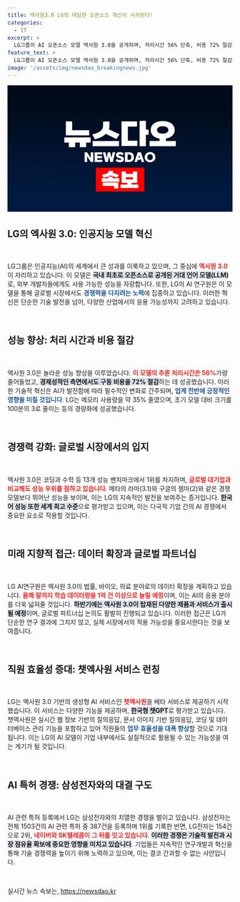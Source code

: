 ```yaml
---
title: 엑사원3.0 LG의 대담한 오픈소스 혁신이 시작된다!
categories:
  - IT
excerpt: >
  LG그룹이 AI 오픈소스 모델 엑사원 3.0을 공개하며, 처리시간 56% 단축, 비용 72% 절감에 성공했습니다. 한국형 GPT로 불리는 이 모델은 글로벌 경쟁력을 입증하며 하반기 새로운 제품들로 시장에 출격할 예정입니다.
feature_text: >
  LG그룹이 AI 오픈소스 모델 엑사원 3.0을 공개하며, 처리시간 56% 단축, 비용 72% 절감에 성공했습니다. 한국형 GPT로 불리는 이 모델은 글로벌 경쟁력을 입증하며 하반기 새로운 제품들로 시장에 출격할 예정입니다.
image: '/assets/img/newsdao_breakingnews.jpg'
---
```


<p><img src="/assets/img/newsdao_breakingnews.jpg" alt="flaretime 속보" /></p>

<h2 data-ke-size="size26">LG의 엑사원 3.0: 인공지능 모델 혁신</h2>

<p data-ke-size="size16">&nbsp;</p>

<p>LG그룹은 인공지능(AI)의 세계에서 큰 성과를 이룩하고 있으며, 그 중심에 <b><span style="color: #ee2323;">엑사원 3.0</span></b>이 자리하고 있습니다. 이 모델은 <b><span style="background-color: #21538527;">국내 최초로 오픈소스로 공개된 거대 언어 모델(LLM)</span></b>로, 외부 개발자들에게도 사용 가능한 성능을 자랑합니다. 또한, LG의 AI 연구원은 이 모델을 통해 글로벌 시장에서도 <b><span style="color: #1a5490;">경쟁력을 다지려는 노력</span></b>에 집중하고 있습니다. 이러한 혁신은 단순한 기술 발전을 넘어, 다양한 산업에서의 응용 가능성까지 고려하고 있습니다.</p>

<p data-ke-size="size16">&nbsp;</p>

<h2 data-ke-size="size26">성능 향상: 처리 시간과 비용 절감</h2>

<p data-ke-size="size16">&nbsp;</p>

<p>엑사원 3.0은 놀라운 성능 향상을 이루었습니다. <b><span style="color: #ee2323;">이 모델의 추론 처리시간은 56%</span></b>가량 줄어들었고, <b><span style="background-color: #21538527;">경제성적인 측면에서도 구동 비용을 72% 절감</span></b>하는 데 성공했습니다. 이러한 기술적 혁신은 AI가 발전함에 따라 필수적인 변화로 간주되며, <b><span style="color: #1a5490;">업계 전반에 긍정적인 영향을 미칠 것입니다</span></b>. LG는 메모리 사용량을 약 35% 줄였으며, 초기 모델 대비 크기를 100분의 3로 줄이는 등의 경량화에 성공했습니다.</p>

<p data-ke-size="size16">&nbsp;</p>

<h2 data-ke-size="size26">경쟁력 강화: 글로벌 시장에서의 입지</h2>

<p data-ke-size="size16">&nbsp;</p>

<p>엑사원 3.0은 코딩과 수학 등 13개 성능 벤치마크에서 1위를 차지하며, <b><span style="color: #ee2323;">글로벌 대기업과 비교해도 성능 우위를 점하고 있습니다</span></b>. 메타의 라마(3.1)와 구글의 젬마(2)와 같은 경쟁 모델보다 뛰어난 성능을 보이며, 이는 LG의 지속적인 발전을 보여주는 증거입니다. <b><span style="background-color: #21538527;">한국어 성능 또한 세계 최고 수준</span></b>으로 평가받고 있으며, 이는 다국적 기업 간의 AI 경쟁에서 중요한 요소로 작용할 것입니다.</p>

<p data-ke-size="size16">&nbsp;</p>

<h2 data-ke-size="size26">미래 지향적 접근: 데이터 확장과 글로벌 파트너십</h2>

<p data-ke-size="size16">&nbsp;</p>

<p>LG AI연구원은 엑사원 3.0의 법률, 바이오, 의료 분야로의 데이터 확장을 계획하고 있습니다. <b><span style="color: #ee2323;">올해 말까지 학습 데이터량을 1억 건 이상으로 늘릴 예정</span></b>이며, 이는 AI의 응용 분야를 더욱 넓혀줄 것입니다. <b><span style="background-color: #21538527;">하반기에는 엑사원 3.0이 탑재된 다양한 제품과 서비스가 출시될 예정</span></b>이며, 글로벌 파트너십 논의도 활발히 진행되고 있습니다. 이러한 접근은 LG가 단순한 연구 결과에 그치지 않고, 실제 시장에서의 적용 가능성을 중요시한다는 것을 보여줍니다.</p>

<p data-ke-size="size16">&nbsp;</p>

<h2 data-ke-size="size26">직원 효율성 증대: 챗엑사원 서비스 런칭</h2>

<p data-ke-size="size16">&nbsp;</p>

<p>LG는 엑사원 3.0 기반의 생성형 AI 서비스인 <b><span style="color: #ee2323;">챗엑사원</span></b>을 베타 서비스로 제공하기 시작했습니다. 이 서비스는 다양한 기능을 제공하며, <b><span style="background-color: #21538527;">한국형 챗GPT</span></b>로 평가받고 있습니다. 챗엑사원은 실시간 웹 정보 기반의 질의응답, 문서 이미지 기반 질의응답, 코딩 및 데이터베이스 관리 기능을 포함하고 있어 직원들의 <b><span style="color: #1a5490;">업무 효율성을 대폭 향상</span></b>할 것으로 기대됩니다. 이는 LG의 AI 모델이 기업 내부에서도 실질적으로 활용될 수 있는 가능성을 여는 계기가 될 것입니다.</p>

<p data-ke-size="size16">&nbsp;</p>

<h2 data-ke-size="size26">AI 특허 경쟁: 삼성전자와의 대결 구도</h2>

<p data-ke-size="size16">&nbsp;</p>

<p>AI 관련 특허 등록에서 LG는 삼성전자와의 치열한 경쟁을 벌이고 있습니다. 삼성전자는 전체 1503건의 AI 관련 특허 중 387건을 등록하며 1위를 기록한 반면, LG전자는 154건으로 2위, <b><span style="color: #ee2323;">네이버와 SK텔레콤이 그 뒤를 잇고 있습니다</span></b>. <b><span style="background-color: #21538527;">이러한 경쟁은 기술적 발전과 시장 점유율 확보에 중요한 영향을 미치고 있습니다</span></b>. 기업들은 지속적인 연구개발과 혁신을 통해 기술 경쟁력을 높이기 위해 노력하고 있으며, 이는 결코 간과할 수 없는 사안입니다.</p>

<p data-ke-size="size16">&nbsp;</p>
실시간 뉴스 속보는, <a href="https://newsdao.kr" rel="dofollow">https://newsdao.kr</a>



